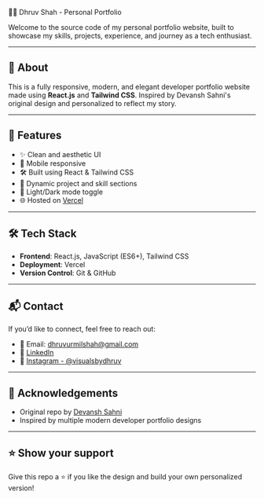 🧑‍💻 Dhruv Shah - Personal Portfolio

Welcome to the source code of my personal portfolio website, built to showcase my skills, projects, experience, and journey as a tech enthusiast.

---

## 🔗 About

This is a fully responsive, modern, and elegant developer portfolio website made using **React.js** and **Tailwind CSS**. Inspired by Devansh Sahni's original design and personalized to reflect my story.

---

## 🚀 Features

- ✨ Clean and aesthetic UI
- 📱 Mobile responsive
- 🛠️ Built using React & Tailwind CSS
- 📂 Dynamic project and skill sections
- 🌙 Light/Dark mode toggle
- 🌐 Hosted on [Vercel](https://vercel.com)

---

## 🛠️ Tech Stack

- **Frontend**: React.js, JavaScript (ES6+), Tailwind CSS
- **Deployment**: Vercel
- **Version Control**: Git & GitHub

---


## 📬 Contact

If you’d like to connect, feel free to reach out:

* 📧 Email: [dhruvurmilshah@gmail.com](mailto:dhruvurmilshah@gmail.com)
* 💼 [LinkedIn](https://linkedin.com/in/shah-dhruv-)
* 📸 [Instagram - @visualsbydhruv](https://instagram.com/visualsbydhruv)

---

## 📝 Acknowledgements

* Original repo by [Devansh Sahni](https://github.com/DevanshSahni/Portfolio)
* Inspired by multiple modern developer portfolio designs

---

## ⭐️ Show your support

Give this repo a ⭐️ if you like the design and build your own personalized version!
